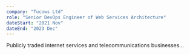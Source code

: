 ```yaml
---
company: "Tucows Ltd"
role: "Senior DevOps Engineer of Web Services Architecture"
dateStart: "2021 Nov"
dateEnd: "2023 Dec"
---
```


Publicly traded internet services and telecommunications businesses...
